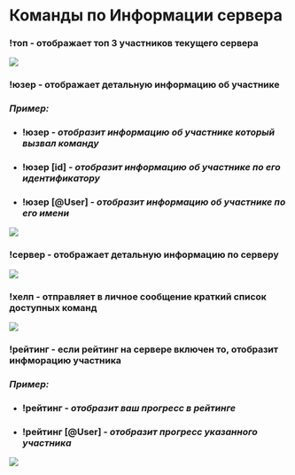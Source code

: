 # Команды по Информации сервера

### **!топ** - отображает топ 3 участников текущего сервера
<p>
    <img src="https://cdn.discordapp.com/attachments/1109668664493482084/1143375296612016238/image.png">
</p>

### **!юзер** - отображает детальную информацию об участнике
### *Пример:*
- ### !юзер - *отобразит информацию об участнике который вызвал команду*
- ### !юзер [id] - *отобразит информацию об участнике по его идентификатору*
- ### !юзер [@User] - *отобразит информацию об участнике по его имени*
<p>
    <img src="https://cdn.discordapp.com/attachments/1109668664493482084/1143378579388891236/image.png">
</p>

### **!сервер** - отображает детальную информацию по серверу
<p>
    <img src="https://cdn.discordapp.com/attachments/1109668664493482084/1143379335915507822/image.png">
</p>

### **!хелп** - отправляет в личное сообщение краткий список доступных команд
<p>
    <img src="https://cdn.discordapp.com/attachments/1109668664493482084/1143380477957378170/image.png">
</p>

### **!рейтинг** - если рейтинг на сервере включен то, отобразит инфморацию участника
### *Пример:*
- ### !рейтинг - *отобразит ваш прогресс в рейтинге*
- ### !рейтинг [@User] - *отобразит прогресс указанного участника*
<p>
    <img src="https://cdn.discordapp.com/attachments/1109668664493482084/1143381710168408064/image.png">
</p>